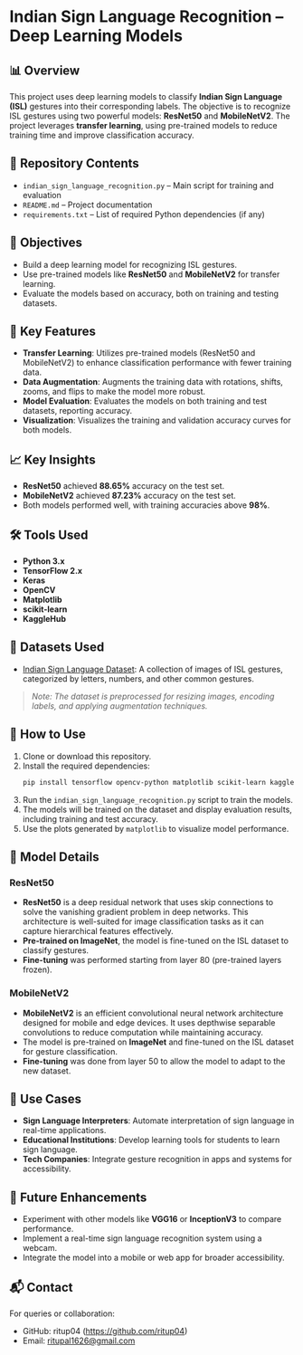 
# Indian Sign Language Recognition – Deep Learning Models

## 📊 Overview

This project uses deep learning models to classify **Indian Sign Language (ISL)** gestures into their corresponding labels. The objective is to recognize ISL gestures using two powerful models: **ResNet50** and **MobileNetV2**. The project leverages **transfer learning**, using pre-trained models to reduce training time and improve classification accuracy.

## 📁 Repository Contents

- `indian_sign_language_recognition.py` – Main script for training and evaluation
- `README.md` – Project documentation
- `requirements.txt` – List of required Python dependencies (if any)
  
## 🧩 Objectives

- Build a deep learning model for recognizing ISL gestures.
- Use pre-trained models like **ResNet50** and **MobileNetV2** for transfer learning.
- Evaluate the models based on accuracy, both on training and testing datasets.

## 📌 Key Features

- **Transfer Learning**: Utilizes pre-trained models (ResNet50 and MobileNetV2) to enhance classification performance with fewer training data.
- **Data Augmentation**: Augments the training data with rotations, shifts, zooms, and flips to make the model more robust.
- **Model Evaluation**: Evaluates the models on both training and test datasets, reporting accuracy.
- **Visualization**: Visualizes the training and validation accuracy curves for both models.

## 📈 Key Insights

- **ResNet50** achieved **88.65%** accuracy on the test set.
- **MobileNetV2** achieved **87.23%** accuracy on the test set.
- Both models performed well, with training accuracies above **98%**.

## 🛠️ Tools Used

- **Python 3.x**
- **TensorFlow 2.x**
- **Keras**
- **OpenCV**
- **Matplotlib**
- **scikit-learn**
- **KaggleHub**

## 📂 Datasets Used

- [Indian Sign Language Dataset](https://www.kaggle.com/datasets/soumyakushwaha/indian-sign-language-dataset): A collection of images of ISL gestures, categorized by letters, numbers, and other common gestures.

> *Note: The dataset is preprocessed for resizing images, encoding labels, and applying augmentation techniques.*

## 🔄 How to Use

1. Clone or download this repository.
2. Install the required dependencies:
   ```bash
   pip install tensorflow opencv-python matplotlib scikit-learn kagglehub
   ```
3. Run the `indian_sign_language_recognition.py` script to train the models.
4. The models will be trained on the dataset and display evaluation results, including training and test accuracy.
5. Use the plots generated by `matplotlib` to visualize model performance.

## 📌 Model Details

### ResNet50
- **ResNet50** is a deep residual network that uses skip connections to solve the vanishing gradient problem in deep networks. This architecture is well-suited for image classification tasks as it can capture hierarchical features effectively.
- **Pre-trained on ImageNet**, the model is fine-tuned on the ISL dataset to classify gestures.
- **Fine-tuning** was performed starting from layer 80 (pre-trained layers frozen).

### MobileNetV2
- **MobileNetV2** is an efficient convolutional neural network architecture designed for mobile and edge devices. It uses depthwise separable convolutions to reduce computation while maintaining accuracy.
- The model is pre-trained on **ImageNet** and fine-tuned on the ISL dataset for gesture classification.
- **Fine-tuning** was done from layer 50 to allow the model to adapt to the new dataset.

## 📌 Use Cases

- **Sign Language Interpreters**: Automate interpretation of sign language in real-time applications.
- **Educational Institutions**: Develop learning tools for students to learn sign language.
- **Tech Companies**: Integrate gesture recognition in apps and systems for accessibility.

## 🚀 Future Enhancements

- Experiment with other models like **VGG16** or **InceptionV3** to compare performance.
- Implement a real-time sign language recognition system using a webcam.
- Integrate the model into a mobile or web app for broader accessibility.


## 📬 Contact

For queries or collaboration:

- GitHub: ritup04 (https://github.com/ritup04)
- Email: ritupal1626@gmail.com
